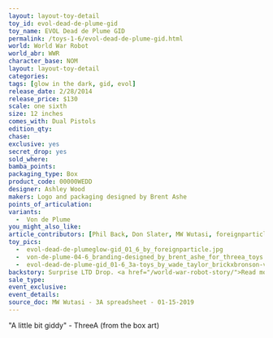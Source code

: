 ```yaml
---
layout: layout-toy-detail 
toy_id: evol-dead-de-plume-gid
toy_name: EVOL Dead de Plume GID
permalink: /toys-1-6/evol-dead-de-plume-gid.html
world: World War Robot
world_abr: WWR
character_base: NOM
layout: layout-toy-detail
categories: 
tags: [glow in the dark, gid, evol]
release_date: 2/28/2014
release_price: $130 
scale: one sixth
size: 12 inches
comes_with: Dual Pistols
edition_qty: 
chase: 
exclusive: yes
secret_drop: yes
sold_where: 
bamba_points: 
packaging_type: Box
product_code: 00000WEDD
designer: Ashley Wood
makers: Logo and packaging designed by Brent Ashe
points_of_articulation: 
variants: 
  -  Von de Plume
you_might_also_like: 
article_contributors: [Phil Back, Don Slater, MW Wutasi, foreignparticle, Brent Ashe, Wade Taylor]
toy_pics: 
  -  evol-dead-de-plumeglow-gid_01_6_by_foreignparticle.jpg
  -  von-de-plume-04-6_branding-designed_by_brent_ashe_for_threea_toys.jpg
  -  evol-dead-de-plume-gid_01-6_3a-toys_by_wade_taylor_brickxbronson-via-flickr.jpg
backstory: Surprise LTD Drop. <a href="/world-war-robot-story/">Read more about the WWR story</a>
sale_type: 
event_exclusive: 
event_details: 
source_doc: MW Wutasi - 3A spreadsheet - 01-15-2019
---
```

"A little bit giddy" - ThreeA (from the box art)